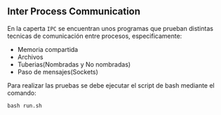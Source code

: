 ## **Inter Process Communication**

En la caperta `IPC` se encuentran unos programas que prueban distintas tecnicas de comunicación entre procesos, especificamente:
- Memoria compartida
- Archivos
- Tuberias(Nombradas y No nombradas)
- Paso de mensajes(Sockets)

Para realizar las pruebas se debe ejecutar el script de bash mediante el comando:

`bash run.sh`